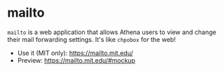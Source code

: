 mailto
======

`mailto` is a web application that allows Athena users to view and change their
mail forwarding settings. It's like `chpobox` for the web!

* Use it (MIT only): https://mailto.mit.edu/
* Preview: https://mailto.mit.edu/#mockup
